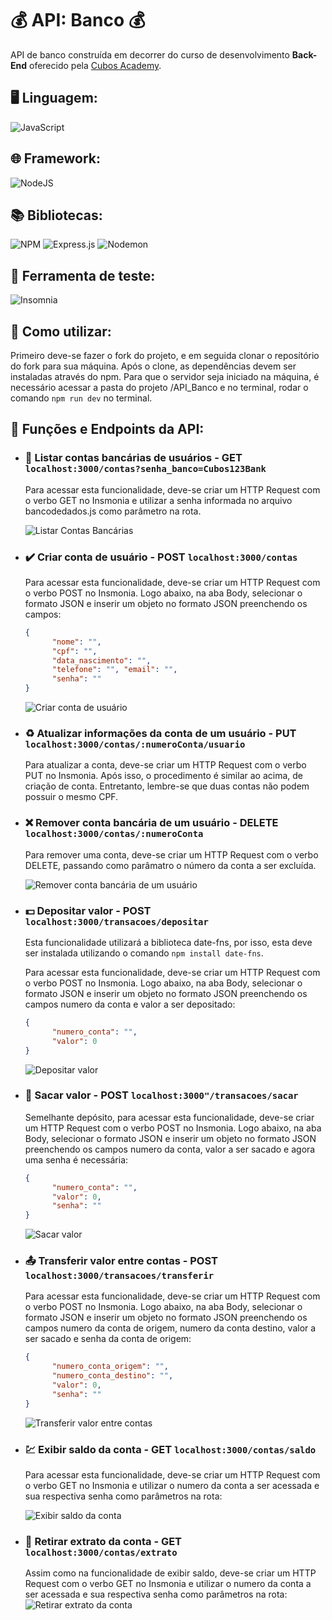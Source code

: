 # :moneybag: **API: Banco** :moneybag:
API de banco construída em decorrer do curso de desenvolvimento **Back-End** oferecido pela [Cubos Academy](https://cubos.academy/).  

## :desktop_computer: Linguagem:  
![JavaScript](https://img.shields.io/badge/javascript-%23323330.svg?style=for-the-badge&logo=javascript&logoColor=%23F7DF1E)  

## :globe_with_meridians: Framework:  
![NodeJS](https://img.shields.io/badge/node.js-6DA55F?style=for-the-badge&logo=node.js&logoColor=white)  

## :books: Bibliotecas:  
![NPM](https://img.shields.io/badge/NPM-%23CB3837.svg?style=for-the-badge&logo=npm&logoColor=white)
![Express.js](https://img.shields.io/badge/express.js-%23404d59.svg?style=for-the-badge&logo=express&logoColor=%2361DAFB)
![Nodemon](https://img.shields.io/badge/NODEMON-%23323330.svg?style=for-the-badge&logo=nodemon&logoColor=%BBDEAD)  

## :wrench: Ferramenta de teste:
![Insomnia](https://img.shields.io/badge/Insomnia-5849be?style=for-the-badge&logo=Insomnia&logoColor=white)

## :rocket: Como utilizar:
Primeiro deve-se fazer o fork do projeto, e em seguida clonar o reposítório do fork para sua máquina. Após o clone, as dependências devem ser instaladas através do npm. Para que o servidor seja iniciado na máquina, é necessário acessar a pasta do projeto /API_Banco e no terminal, rodar o comando `npm run dev` no terminal.

## :briefcase: Funções e Endpoints da API:
- ### :telescope: Listar contas bancárias de usuários - GET  `localhost:3000/contas?senha_banco=Cubos123Bank`
  
   Para acessar esta funcionalidade, deve-se criar um HTTP Request com o verbo GET no Insmonia e utilizar a senha informada no arquivo bancodedados.js como parâmetro na rota.
  
   ![Listar Contas Bancárias](https://github.com/giovaneDamaso/API_Banco/assets/127995277/ec3fcaf1-38a9-4798-ba0f-b9daed2edbde)
  
  
- ### :heavy_check_mark: Criar conta de usuário - POST  `localhost:3000/contas`
  
   Para acessar esta funcionalidade, deve-se criar um HTTP Request com o verbo POST no Insmonia. Logo abaixo, na aba Body, selecionar o formato JSON e inserir um objeto no formato JSON preenchendo os campos:
  
  ```json
  {
        "nome": "",
        "cpf": "",
        "data_nascimento": "",
        "telefone": "", "email": "",
        "senha": ""
  }
  ```
 
   ![Criar conta de usuário](https://github.com/giovaneDamaso/API_Banco/assets/127995277/7adaf447-c681-427b-8184-239da754f0dd) <br>
  
- ### :recycle: Atualizar informações da conta de um usuário - PUT `localhost:3000/contas/:numeroConta/usuario`
  
  Para atualizar a conta, deve-se criar um HTTP Request com o verbo PUT no Insmonia. Após isso, o procedimento é similar ao acima, de criação de conta. Entretanto, lembre-se que duas contas não podem possuir o mesmo CPF.
  
- ### :x: Remover conta bancária de um usuário - DELETE `localhost:3000/contas/:numeroConta`

  Para remover uma conta, deve-se criar um HTTP Request com o verbo DELETE, passando como parâmatro o número da conta a ser excluída.

  ![Remover conta bancária de um usuário](https://github.com/giovaneDamaso/API_Banco/assets/127995277/46ddfa3b-e14f-43d4-a3f4-d7a100b7e558)

- ### :dollar: Depositar valor - POST  `localhost:3000/transacoes/depositar`
  Esta funcionalidade utilizará a biblioteca date-fns, por isso, esta deve ser instalada utilizando o comando `npm install date-fns`.
  
  Para acessar esta funcionalidade, deve-se criar um HTTP Request com o verbo POST no Insmonia. Logo abaixo, na aba Body, selecionar o formato JSON e inserir um objeto no formato JSON preenchendo os campos numero da conta e valor a ser depositado:
  ```json
  {
	    "numero_conta": "",
	    "valor": 0
  }
  ```
  ![Depositar valor](https://github.com/giovaneDamaso/API_Banco/assets/127995277/b73d8b53-4d69-44ac-9567-cc32664fab61)

- ### :money_with_wings: Sacar valor - POST `localhost:3000"/transacoes/sacar`
  Semelhante depósito, para acessar esta funcionalidade, deve-se criar um HTTP Request com o verbo POST no Insmonia. Logo abaixo, na aba Body, selecionar o formato JSON e inserir um objeto no formato JSON preenchendo os campos numero da conta, valor a ser sacado e agora uma senha é necessária:
  
  ```json
  {
	    "numero_conta": "",
	    "valor": 0,
        "senha": ""
  }
  ```
  ![Sacar valor](https://github.com/giovaneDamaso/API_Banco/assets/127995277/ee9b4a11-0ee6-469f-a0b7-c54c4866fe70)

- ### :outbox_tray: Transferir valor entre contas - POST `localhost:3000/transacoes/transferir`
  
  Para acessar esta funcionalidade, deve-se criar um HTTP Request com o verbo POST no Insmonia. Logo abaixo, na aba Body, selecionar o formato JSON e inserir um objeto no formato JSON preenchendo os campos numero da conta de origem, numero da conta destino, valor a ser sacado e senha da conta de origem:
  ```json
  {
	    "numero_conta_origem": "",
	    "numero_conta_destino": "",
	    "valor": 0,
	    "senha": ""
  }
  ```
  ![Transferir valor entre contas](https://github.com/giovaneDamaso/API_Banco/assets/127995277/c6260b7f-e83b-418e-bbe3-3b77b6213de8)

- ### :chart: Exibir saldo da conta - GET `localhost:3000/contas/saldo`
  Para acessar esta funcionalidade, deve-se criar um HTTP Request com o verbo GET no Insmonia e utilizar o numero da conta a ser acessada e sua respectiva senha como parâmetros na rota:
  
  ![Exibir saldo da conta](https://github.com/giovaneDamaso/API_Banco/assets/127995277/eb157605-e34e-47e8-b052-6a474f38ef83)

- ### :receipt: Retirar extrato da conta - GET `localhost:3000/contas/extrato`
  Assim como na funcionalidade de exibir saldo, deve-se criar um HTTP Request com o verbo GET no Insmonia e utilizar o numero da conta a ser acessada e sua respectiva senha como parâmetros na rota:
  ![Retirar extrato da conta](https://github.com/giovaneDamaso/API_Banco/assets/127995277/e3042e3d-1f23-468d-a013-4d4385467859)


